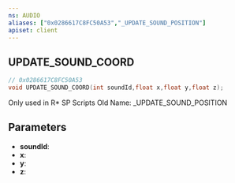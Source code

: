 ```yaml
---
ns: AUDIO
aliases: ["0x0286617C8FC50A53","_UPDATE_SOUND_POSITION"]
apiset: client
---
```

## UPDATE_SOUND_COORD

```c
// 0x0286617C8FC50A53
void UPDATE_SOUND_COORD(int soundId,float x,float y,float z);
```

Only used in R* SP Scripts
Old Name: _UPDATE_SOUND_POSITION

## Parameters
* **soundId**:
* **x**:
* **y**:
* **z**: